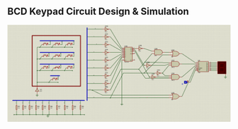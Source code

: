 ## BCD Keypad Circuit Design & Simulation

![BCD Keypad Circuit Design & Simulation](https://github.com/alijafari79/Academic/blob/master/BCD%20Keypad%20Circuit/img/keypad_circuit.PNG)
